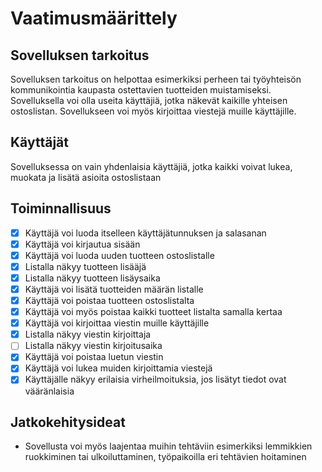 # Vaatimusmäärittely

## Sovelluksen tarkoitus

Sovelluksen tarkoitus on helpottaa esimerkiksi perheen tai työyhteisön kommunikointia kaupasta ostettavien tuotteiden muistamiseksi. Sovelluksella voi olla useita käyttäjiä, jotka näkevät kaikille yhteisen ostoslistan. Sovellukseen voi myös kirjoittaa viestejä muille käyttäjille.

## Käyttäjät

Sovelluksessa on vain yhdenlaisia käyttäjiä, jotka kaikki voivat lukea, muokata ja lisätä asioita ostoslistaan

## Toiminnallisuus

- [x] Käyttäjä voi luoda itselleen käyttäjätunnuksen ja salasanan
- [x] Käyttäjä voi kirjautua sisään
- [x] Käyttäjä voi luoda uuden tuotteen ostoslistalle
- [x] Listalla näkyy tuotteen lisääjä
- [x] Listalla näkyy tuotteen lisäysaika
- [x] Käyttäjä voi lisätä tuotteiden määrän listalle
- [x] Käyttäjä voi poistaa tuotteen ostoslistalta 
- [X] Käyttäjä voi myös poistaa kaikki tuotteet listalta samalla kertaa
- [x] Käyttäjä voi kirjoittaa viestin muille käyttäjille 
- [x] Listalla näkyy viestin kirjoittaja 
- [ ] Listalla näkyy viestin kirjoitusaika
- [x] Käyttäjä voi poistaa luetun viestin 
- [x] Käyttäjä voi lukea muiden kirjoittamia viestejä 
- [x] Käyttäjälle näkyy erilaisia virheilmoituksia, jos lisätyt tiedot ovat vääränlaisia

## Jatkokehitysideat

- Sovellusta voi myös laajentaa muihin tehtäviin esimerkiksi lemmikkien ruokkiminen tai ulkoiluttaminen, työpaikoilla eri tehtävien hoitaminen
